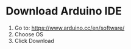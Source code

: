 # Download Arduino IDE

1. Go to: https://www.arduino.cc/en/software/
2. Choose OS
3. Click Download
